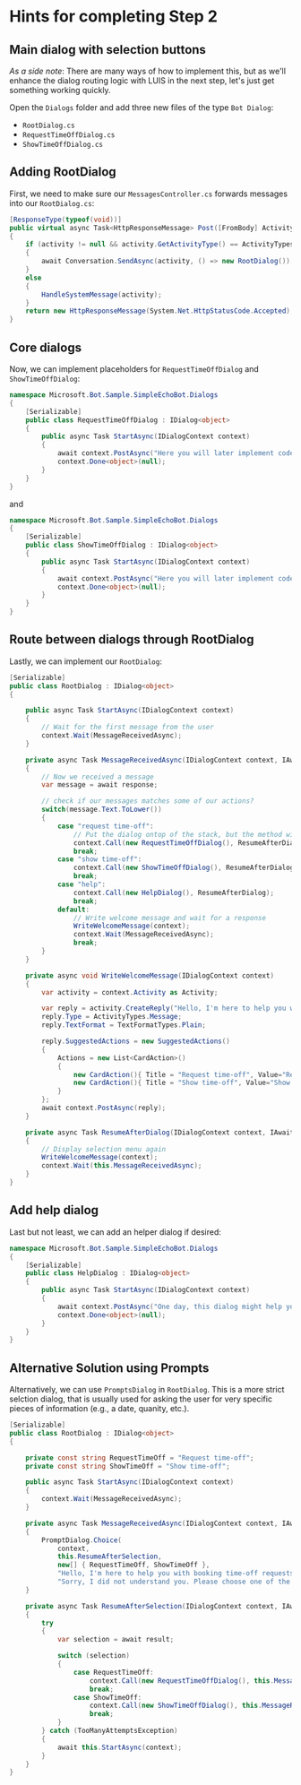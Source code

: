 # Hints for completing Step 2

## Main dialog with selection buttons

*As a side note*: There are many ways of how to implement this, but as we'll enhance the dialog routing logic with LUIS in the next step, let's just get something working quickly.

Open the `Dialogs` folder and add three new files of the type `Bot Dialog`:

* `RootDialog.cs`
* `RequestTimeOffDialog.cs`
* `ShowTimeOffDialog.cs`

## Adding RootDialog

First, we need to make sure our `MessagesController.cs` forwards messages into our `RootDialog.cs`:

```csharp
[ResponseType(typeof(void))]
public virtual async Task<HttpResponseMessage> Post([FromBody] Activity activity)
{
    if (activity != null && activity.GetActivityType() == ActivityTypes.Message)
    {
        await Conversation.SendAsync(activity, () => new RootDialog());
    }
    else
    {
        HandleSystemMessage(activity);
    }
    return new HttpResponseMessage(System.Net.HttpStatusCode.Accepted);
}
```

## Core dialogs

Now, we can implement placeholders for `RequestTimeOffDialog` and `ShowTimeOffDialog`:

```csharp
namespace Microsoft.Bot.Sample.SimpleEchoBot.Dialogs
{
    [Serializable]
    public class RequestTimeOffDialog : IDialog<object>
    {
        public async Task StartAsync(IDialogContext context)
        {
            await context.PostAsync("Here you will later implement code to request time-off!");
            context.Done<object>(null);
        }
    }
}
```

and

```csharp
namespace Microsoft.Bot.Sample.SimpleEchoBot.Dialogs
{
    [Serializable]
    public class ShowTimeOffDialog : IDialog<object>
    {
        public async Task StartAsync(IDialogContext context)
        {
            await context.PostAsync("Here you will later implement code to show time-off!");
            context.Done<object>(null);
        }
    }
}
```

## Route between dialogs through RootDialog

Lastly, we can implement our `RootDialog`:

```csharp
[Serializable]
public class RootDialog : IDialog<object>
{

    public async Task StartAsync(IDialogContext context)
    {
        // Wait for the first message from the user
        context.Wait(MessageReceivedAsync);
    }

    private async Task MessageReceivedAsync(IDialogContext context, IAwaitable<IMessageActivity> response)
    {
        // Now we received a message
        var message = await response;

        // check if our messages matches some of our actions?
        switch(message.Text.ToLower())
        {
            case "request time-off":
                // Put the dialog ontop of the stack, but the method will still continue!
                context.Call(new RequestTimeOffDialog(), ResumeAfterDialog);
                break;
            case "show time-off":
                context.Call(new ShowTimeOffDialog(), ResumeAfterDialog);
                break;
            case "help":
                context.Call(new HelpDialog(), ResumeAfterDialog);
                break;
            default:
                // Write welcome message and wait for a response
                WriteWelcomeMessage(context);
                context.Wait(MessageReceivedAsync);
                break;
        }
    }

    private async void WriteWelcomeMessage(IDialogContext context)
    {
        var activity = context.Activity as Activity;

        var reply = activity.CreateReply("Hello, I'm here to help you with booking time-off requests! How can I help you?");
        reply.Type = ActivityTypes.Message;
        reply.TextFormat = TextFormatTypes.Plain;

        reply.SuggestedActions = new SuggestedActions()
        {
            Actions = new List<CardAction>()
            {
                new CardAction(){ Title = "Request time-off", Value="Request time-off" },
                new CardAction(){ Title = "Show time-off", Value="Show time-off" }
            }
        };
        await context.PostAsync(reply);
    }

    private async Task ResumeAfterDialog(IDialogContext context, IAwaitable<object> result)
    {
        // Display selection menu again
        WriteWelcomeMessage(context);
        context.Wait(this.MessageReceivedAsync);
    }
}
```

## Add help dialog

Last but not least, we can add an helper dialog if desired:

```csharp
namespace Microsoft.Bot.Sample.SimpleEchoBot.Dialogs
{
    [Serializable]
    public class HelpDialog : IDialog<object>
    {
        public async Task StartAsync(IDialogContext context)
        {
            await context.PostAsync("One day, this dialog might help you with something...");
            context.Done<object>(null);
        }
    }
}
```

## Alternative Solution using Prompts

Alternatively, we can use `PromptsDialog` in `RootDialog`. This is a more strict selction dialog, that is usually used for asking the user for very specific pieces of information (e.g., a date, quanity, etc.).

```csharp
[Serializable]
public class RootDialog : IDialog<object>
{

    private const string RequestTimeOff = "Request time-off";
    private const string ShowTimeOff = "Show time-off";

    public async Task StartAsync(IDialogContext context)
    {
        context.Wait(MessageReceivedAsync);
    }

    private async Task MessageReceivedAsync(IDialogContext context, IAwaitable<object> result)
    {
        PromptDialog.Choice(
            context,
            this.ResumeAfterSelection,
            new[] { RequestTimeOff, ShowTimeOff },
            "Hello, I'm here to help you with booking time-off requests! How can I help you?", 
            "Sorry, I did not understand you. Please choose one of the options below.");
    }

    private async Task ResumeAfterSelection(IDialogContext context, IAwaitable<string> result)
    {
        try
        {
            var selection = await result;

            switch (selection)
            {
                case RequestTimeOff:
                    context.Call(new RequestTimeOffDialog(), this.MessageReceivedAsync);
                    break;
                case ShowTimeOff:
                    context.Call(new ShowTimeOffDialog(), this.MessageReceivedAsync);
                    break;
            }
        } catch (TooManyAttemptsException)
        {
            await this.StartAsync(context);
        }
    }
}
```